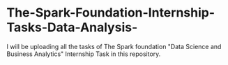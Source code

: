 # The-Spark-Foundation-Internship-Tasks-Data-Analysis-
I will be uploading all the tasks of The Spark foundation "Data Science and Business Analytics" Internship Task in this repository.
